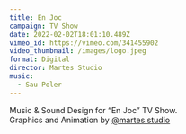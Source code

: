 ```yaml
---
title: En Joc
campaign: TV Show
date: 2022-02-02T18:01:10.489Z
vimeo_id: https://vimeo.com/341455902
video_thumbnail: /images/logo.jpeg
format: Digital
director: Martes Studio
music:
  - Sau Poler
---
```

Music & Sound Design for “En Joc” TV Show.\
Graphics and Animation by [@martes.studio](https://www.instagram.com/martes.studio/)